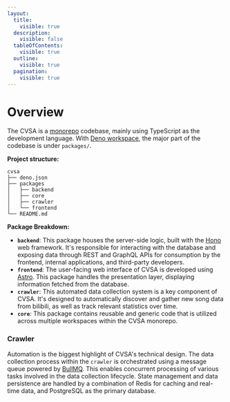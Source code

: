 ```yaml
---
layout:
  title:
    visible: true
  description:
    visible: false
  tableOfContents:
    visible: true
  outline:
    visible: true
  pagination:
    visible: true
---
```


# Overview

The CVSA is a [monorepo](https://en.wikipedia.org/wiki/Monorepo) codebase, mainly using TypeScript as the development language. With [Deno workspace](https://docs.deno.com/runtime/fundamentals/workspaces/), the major part of the codebase is under `packages/`.&#x20;

**Project structure:**

```
cvsa
├── deno.json
├── packages
│   ├── backend
│   ├── core
│   ├── crawler
│   └── frontend
└── README.md
```

**Package Breakdown:**

* **`backend`**: This package houses the server-side logic, built with the [Hono](https://hono.dev/) web framework. It's responsible for interacting with the database and exposing data through REST and GraphQL APIs for consumption by the frontend, internal applications, and third-party developers.
* **`frontend`**: The user-facing web interface of CVSA is developed using [Astro](https://astro.build/). This package handles the presentation layer, displaying information fetched from the database.
* **`crawler`**: This automated data collection system is a key component of CVSA. It's designed to automatically discover and gather new song data from bilibili, as well as track relevant statistics over time.
* **`core`**: This package contains reusable and generic code that is utilized across multiple workspaces within the CVSA monorepo.

### Crawler

Automation is the biggest highlight of CVSA's technical design. The data collection process within the `crawler` is orchestrated using a message queue powered by [BullMQ](https://bullmq.io/). This enables concurrent processing of various tasks involved in the data collection lifecycle. State management and data persistence are handled by a combination of Redis for caching and real-time data, and PostgreSQL as the primary database.


